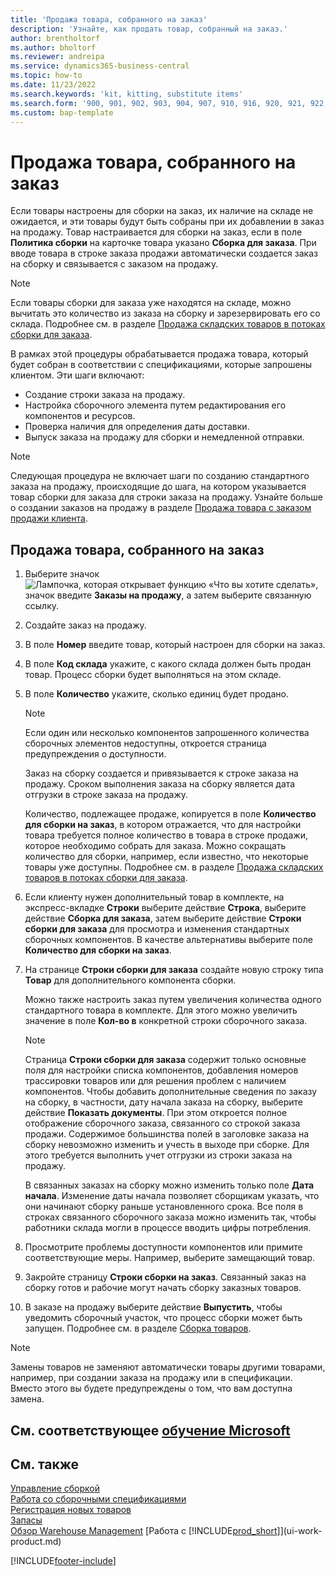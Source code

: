 ```yaml
---
title: 'Продажа товара, собранного на заказ'
description: 'Узнайте, как продать товар, собранный на заказ.'
author: brentholtorf
ms.author: bholtorf
ms.reviewer: andreipa
ms.service: dynamics365-business-central
ms.topic: how-to
ms.date: 11/23/2022
ms.search.keywords: 'kit, kitting, substitute items'
ms.search.form: '900, 901, 902, 903, 904, 907, 910, 916, 920, 921, 922, 923, 940, 941, 942, 930, 931, 932, 914, 915, 905'
ms.custom: bap-template
---
```

# <a name="sell-items-assembled-to-order" />Продажа товара, собранного на заказ

Если товары настроены для сборки на заказ, их наличие на складе не ожидается, и эти товары будут быть собраны при их добавлении в заказ на продажу. Товар настраивается для сборки на заказ, если в поле **Политика сборки** на карточке товара указано **Сборка для заказа**. При вводе товара в строке заказа продажи автоматически создается заказ на сборку и связывается с заказом на продажу.  

> [!NOTE]  
> Если товары сборки для заказа уже находятся на складе, можно вычитать это количество из заказа на сборку и зарезервировать его со склада. Подробнее см. в разделе [Продажа складских товаров в потоках сборки для заказа](assembly-how-to-sell-assemble-to-order-items-and-inventory-items-together.md).  

В рамках этой процедуры обрабатывается продажа товара, который будет собран в соответствии с спецификациями, которые запрошены клиентом. Эти шаги включают: 

* Создание строки заказа на продажу.
* Настройка сборочного элемента путем редактирования его компонентов и ресурсов.
* Проверка наличия для определения даты доставки.
* Выпуск заказа на продажу для сборки и немедленной отправки.  

> [!NOTE]  
> Следующая процедура не включает шаги по созданию стандартного заказа на продажу, происходящие до шага, на котором указывается товар сборки для заказа для строки заказа на продажу. Узнайте больше о создании заказов на продажу в разделе [Продажа товара с заказом продажи клиента](sales-how-sell-products.md).  

## <a name="to-sell-an-item-that-is-assembled-to-order" />Продажа товара, собранного на заказ

1. Выберите значок ![Лампочка, которая открывает функцию «Что вы хотите сделать»](media/ui-search/search_small.png "Что вы хотите сделать"), значок введите **Заказы на продажу**, а затем выберите связанную ссылку.  
2. Создайте заказ на продажу. 
3. В поле **Номер** введите товар, который настроен для сборки на заказ.  
4. В поле **Код склада** укажите, с какого склада должен быть продан товар. Процесс сборки будет выполняться на этом складе.  
5. В поле **Количество** укажите, сколько единиц будет продано.  

    > [!NOTE]  
    >  Если один или несколько компонентов запрошенного количества сборочных элементов недоступны, откроется страница предупреждения о доступности. <!-- Check whether the field help would be useful. For more information, see Assembly Availability.  -->

    Заказ на сборку создается и привязывается к строке заказа на продажу. Сроком выполнения заказа на сборку является дата отгрузки в строке заказа на продажу.  

    Количество, подлежащее продаже, копируется в поле **Количество для сборки на заказ**, в котором отражается, что для настройки товара требуется полное количество в товара в строке продажи, которое необходимо собрать для заказа. Можно сокращать количество для сборки, например, если известно, что некоторые товары уже доступны. Подробнее см. в разделе [Продажа складских товаров в потоках сборки для заказа](assembly-how-to-sell-inventory-items-in-assemble-to-order-flows.md).  

6. Если клиенту нужен дополнительный товар в комплекте, на экспресс-вкладке **Строки** выберите действие **Строка**, выберите действие **Сборка для заказа**, затем выберите действие **Строки сборки для заказа** для просмотра и изменения стандартных сборочных компонентов. В качестве альтернативы выберите поле **Количество для сборки на заказ**.  
7. На странице **Строки сборки для заказа** создайте новую строку типа **Товар** для дополнительного компонента сборки.  

    Можно также настроить заказ путем увеличения количества одного стандартного товара в комплекте. Для этого можно увеличить значение в поле **Кол-во в** конкретной строки сборочного заказа.  

    > [!NOTE]  
    >  Страница **Строки сборки для заказа** содержит только основные поля для настройки списка компонентов, добавления номеров трассировки товаров или для решения проблем с наличием компонентов. Чтобы добавить дополнительные сведения по заказу на сборку, в частности, дату начала заказа на сборку, выберите действие **Показать документы**. При этом откроется полное отображение сборочного заказа, связанного со строкой заказа продажи. Содержимое большинства полей в заголовке заказа на сборку невозможно изменить и учесть в выходе при сборке. Для этого требуется выполнить учет отгрузки из строки заказа на продажу.  
    >
    >  В связанных заказах на сборку можно изменить только поле **Дата начала**. Изменение даты начала позволяет сборщикам указать, что они начинают сборку раньше установленного срока. Все поля в строках связанного сборочного заказа можно изменить так, чтобы работники склада могли в процессе вводить цифры потребления.  

8. Просмотрите проблемы доступности компонентов или примите соответствующие меры. Например, выберите замещающий товар.  
9. Закройте страницу **Строки сборки на заказ**. Связанный заказ на сборку готов и рабочие могут начать сборку заказных товаров.  
10. В заказе на продажу выберите действие **Выпустить**, чтобы уведомить сборочный участок, что процесс сборки может быть запущен. Подробнее см. в разделе [Сборка товаров](assembly-how-to-assemble-items.md).  

> [!NOTE]  
> Замены товаров не заменяют автоматически товары другими товарами, например, при создании заказа на продажу или в спецификации. Вместо этого вы будете предупреждены о том, что вам доступна замена.

## <a name="see-related-microsoft-training" />См. соответствующее [обучение Microsoft](/training/modules/assemble-to-order-dynamics-365-business-central/)

## <a name="see-also" />См. также

[Управление сборкой](assembly-assemble-items.md)  
[Работа со сборочными спецификациями](assembly-how-work-assembly-boms.md)  
[Регистрация новых товаров](inventory-how-register-new-items.md)  
[Запасы](inventory-manage-inventory.md)  
[Обзор Warehouse Management](design-details-warehouse-management.md)
[Работа с [!INCLUDE[prod_short](includes/prod_short.md)]](ui-work-product.md)  

[!INCLUDE[footer-include](includes/footer-banner.md)]
